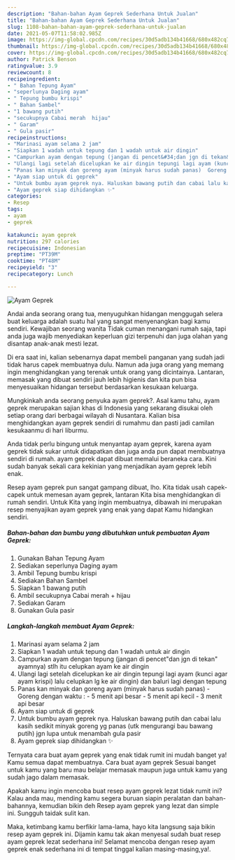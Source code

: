 ```yaml
---
description: "Bahan-bahan Ayam Geprek Sederhana Untuk Jualan"
title: "Bahan-bahan Ayam Geprek Sederhana Untuk Jualan"
slug: 1108-bahan-bahan-ayam-geprek-sederhana-untuk-jualan
date: 2021-05-07T11:58:02.985Z
image: https://img-global.cpcdn.com/recipes/30d5adb134b41668/680x482cq70/ayam-geprek-foto-resep-utama.jpg
thumbnail: https://img-global.cpcdn.com/recipes/30d5adb134b41668/680x482cq70/ayam-geprek-foto-resep-utama.jpg
cover: https://img-global.cpcdn.com/recipes/30d5adb134b41668/680x482cq70/ayam-geprek-foto-resep-utama.jpg
author: Patrick Benson
ratingvalue: 3.9
reviewcount: 8
recipeingredient:
- " Bahan Tepung Ayam"
- "seperlunya Daging ayam"
- " Tepung bumbu krispi"
- " Bahan Sambel"
- "1 bawang putih"
- "secukupnya Cabai merah  hijau"
- " Garam"
- " Gula pasir"
recipeinstructions:
- "Marinasi ayam selama 2 jam"
- "Siapkan 1 wadah untuk tepung dan 1 wadah untuk air dingin"
- "Campurkan ayam dengan tepung (jangan di pencet&#34;dan jgn di tekan&#34; ayamnya) stlh itu celupkan ayam ke air dingin"
- "Ulangi lagi setelah dicelupkan ke air dingin tepungi lagi ayam (kunci agar ayam krispi) lalu celupkan lg ke air dingin) dan baluri lagi dengan tepung"
- "Panas kan minyak dan goreng ayam (minyak harus sudah panas)  Goreng dengan waktu :  5 menit api besar 5 menit api kecil 3 menit api besar"
- "Ayam siap untuk di geprek"
- "Untuk bumbu ayam geprek nya. Haluskan bawang putih dan cabai lalu kasih sedikit minyak goreng yg panas (utk mengurangi bau bawang putih) jgn lupa untuk menambah gula pasir"
- "Ayam geprek siap dihidangkan ✨"
categories:
- Resep
tags:
- ayam
- geprek

katakunci: ayam geprek 
nutrition: 297 calories
recipecuisine: Indonesian
preptime: "PT39M"
cooktime: "PT48M"
recipeyield: "3"
recipecategory: Lunch

---
```



![Ayam Geprek](https://img-global.cpcdn.com/recipes/30d5adb134b41668/680x482cq70/ayam-geprek-foto-resep-utama.jpg)

Andai anda seorang orang tua, menyuguhkan hidangan menggugah selera buat keluarga adalah suatu hal yang sangat menyenangkan bagi kamu sendiri. Kewajiban seorang  wanita Tidak cuman menangani rumah saja, tapi anda juga wajib menyediakan keperluan gizi terpenuhi dan juga olahan yang disantap anak-anak mesti lezat.

Di era  saat ini, kalian sebenarnya dapat membeli panganan yang sudah jadi tidak harus capek membuatnya dulu. Namun ada juga orang yang memang ingin menghidangkan yang terenak untuk orang yang dicintainya. Lantaran, memasak yang dibuat sendiri jauh lebih higienis dan kita pun bisa menyesuaikan hidangan tersebut berdasarkan kesukaan keluarga. 



Mungkinkah anda seorang penyuka ayam geprek?. Asal kamu tahu, ayam geprek merupakan sajian khas di Indonesia yang sekarang disukai oleh setiap orang dari berbagai wilayah di Nusantara. Kalian bisa menghidangkan ayam geprek sendiri di rumahmu dan pasti jadi camilan kesukaanmu di hari liburmu.

Anda tidak perlu bingung untuk menyantap ayam geprek, karena ayam geprek tidak sukar untuk didapatkan dan juga anda pun dapat membuatnya sendiri di rumah. ayam geprek dapat dibuat memalui beraneka cara. Kini sudah banyak sekali cara kekinian yang menjadikan ayam geprek lebih enak.

Resep ayam geprek pun sangat gampang dibuat, lho. Kita tidak usah capek-capek untuk memesan ayam geprek, lantaran Kita bisa menghidangkan di rumah sendiri. Untuk Kita yang ingin membuatnya, dibawah ini merupakan resep menyajikan ayam geprek yang enak yang dapat Kamu hidangkan sendiri.

<!--inarticleads1-->

##### Bahan-bahan dan bumbu yang dibutuhkan untuk pembuatan Ayam Geprek:

1. Gunakan  Bahan Tepung Ayam
1. Sediakan seperlunya Daging ayam
1. Ambil  Tepung bumbu krispi
1. Sediakan  Bahan Sambel
1. Siapkan 1 bawang putih
1. Ambil secukupnya Cabai merah + hijau
1. Sediakan  Garam
1. Gunakan  Gula pasir




<!--inarticleads2-->

##### Langkah-langkah membuat Ayam Geprek:

1. Marinasi ayam selama 2 jam
1. Siapkan 1 wadah untuk tepung dan 1 wadah untuk air dingin
1. Campurkan ayam dengan tepung (jangan di pencet&#34;dan jgn di tekan&#34; ayamnya) stlh itu celupkan ayam ke air dingin
1. Ulangi lagi setelah dicelupkan ke air dingin tepungi lagi ayam (kunci agar ayam krispi) lalu celupkan lg ke air dingin) dan baluri lagi dengan tepung
1. Panas kan minyak dan goreng ayam (minyak harus sudah panas)  - Goreng dengan waktu :  - 5 menit api besar - 5 menit api kecil - 3 menit api besar
1. Ayam siap untuk di geprek
1. Untuk bumbu ayam geprek nya. Haluskan bawang putih dan cabai lalu kasih sedikit minyak goreng yg panas (utk mengurangi bau bawang putih) jgn lupa untuk menambah gula pasir
1. Ayam geprek siap dihidangkan ✨




Ternyata cara buat ayam geprek yang enak tidak rumit ini mudah banget ya! Kamu semua dapat membuatnya. Cara buat ayam geprek Sesuai banget untuk kamu yang baru mau belajar memasak maupun juga untuk kamu yang sudah jago dalam memasak.

Apakah kamu ingin mencoba buat resep ayam geprek lezat tidak rumit ini? Kalau anda mau, mending kamu segera buruan siapin peralatan dan bahan-bahannya, kemudian bikin deh Resep ayam geprek yang lezat dan simple ini. Sungguh taidak sulit kan. 

Maka, ketimbang kamu berfikir lama-lama, hayo kita langsung saja bikin resep ayam geprek ini. Dijamin kamu tak akan menyesal sudah buat resep ayam geprek lezat sederhana ini! Selamat mencoba dengan resep ayam geprek enak sederhana ini di tempat tinggal kalian masing-masing,ya!.

